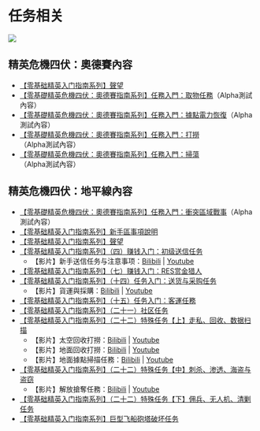 任务相关
====


![](https://qiniu.elitedanger.cn/assets/files/2021-05-15/1621097883-962076-missionboard.jpeg)


精英危機四伏：奧德賽內容
------------


* [【零基础精英入门指南系列】聲望](【零基础精英入门指南系列】聲望.md)
* [【零基礎精英危機四伏：奧德賽指南系列】任務入門：取物任務](【零基礎精英危機四伏：奧德賽指南系列】任務入門：取物任務.md)（Alpha測試內容）
* [【零基礎精英危機四伏：奧德賽指南系列】任務入門：據點電力恢復](【零基礎精英危機四伏：奧德賽指南系列】任務入門：據點電力恢復.md)（Alpha測試內容）
* [【零基礎精英危機四伏：奧德賽指南系列】任務入門：打撈](【零基礎精英危機四伏：奧德賽指南系列】任務入門：打撈.md)（Alpha測試內容）
* [【零基礎精英危機四伏：奧德賽指南系列】任務入門：掃蕩](【零基礎精英危機四伏：奧德賽指南系列】任務入門：掃蕩.md)（Alpha測試內容）

精英危機四伏：地平線內容
------------


* [【零基礎精英危機四伏：奧德賽指南系列】任務入門：衝突區域戰事](【零基礎精英危機四伏：奧德賽指南系列】任務入門：衝突區域戰事.md)（Alpha測試內容）
* [【零基础精英入门指南系列】新手區事項說明](【零基础精英入门指南系列】新手區事項說明.md)
* [【零基础精英入门指南系列】聲望](【零基础精英入门指南系列】聲望.md)
* [【零基础精英入门指南系列】（四）赚钱入门：初级送信任务](【零基础精英入门指南系列】（四）赚钱入门：初级送信任务.md)
	* 【影片】新手送信任务与注意事项：[Bilibili](https://www.bilibili.com/video/av48845042/) | [Youtube](https://www.youtube.com/watch?v=bW833LnvTJI)
* [【零基础精英入门指南系列】（七）赚钱入门：RES赏金猎人](【零基础精英入门指南系列】（七）赚钱入门：RES赏金猎人.md)
* [【零基础精英入门指南系列】（十四）任务入门：送货与采购任务](【零基础精英入门指南系列】（十四）任务入门：送货与采购任务.md)
	* 【影片】貨運與採購：[Bilibili](https://www.bilibili.com/video/av50970032/) | [Youtube](https://www.youtube.com/watch?v=zi3xsqe_39g)
* [【零基础精英入门指南系列】（十五）任务入门：客運任務](【零基础精英入门指南系列】（十五）任务入门：客运任务.md)
* [【零基础精英入门指南系列】（二十一）社区任务](【零基础精英入门指南系列】（二十一）社区任务.md)
* [【零基础精英入门指南系列】（二十二）特殊任务【上】走私、回收、数据扫描](【零基础精英入门指南系列】（二十二）特殊任务【上】走私、回收、数据扫描.md)
	* 【影片】太空回收打撈：[Bilibili](https://www.bilibili.com/video/av51048696/) | [Youtube](https://www.youtube.com/watch?v=naesrWWaZ_c)
	* 【影片】地面回收打撈：[Bilibili](https://www.bilibili.com/video/BV1nt411F7Hc) | [Youtube](https://www.youtube.com/watch?v=YMyETCoXyUw)
	* 【影片】地面據點掃描任務：[Bilibili](https://www.bilibili.com/video/av51314902/) | [Youtube](https://www.youtube.com/watch?v=HTl8A-WdHjY)
* [【零基础精英入门指南系列】（二十二）特殊任务【中】刺杀、渗透、海盗与盗窃](【零基础精英入门指南系列】（二十二）特殊任务【中】刺杀、渗透、海盗与盗窃.md)
	* 【影片】解放搶奪任務：[Bilibili](https://www.bilibili.com/video/av61491506/) | [Youtube](https://www.youtube.com/watch?v=uZRGFlSYARA)
* [【零基础精英入门指南系列】（二十二）特殊任务【下】佣兵、无人机、清剿任务](【零基础精英入门指南系列】（二十二）特殊任务【下】佣兵、无人机、清剿任务.md)
* [【零基础精英入门指南系列】巨型飞船砲塔破坏任务](【零基础精英入门指南系列】（集數未知）巨型飞船砲塔破坏任务.md)
